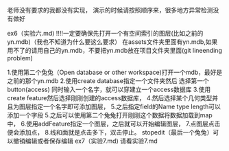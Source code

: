 老师没有要求的我都没有实现， 演示的时候请按照顺序来，很多地方异常检测没有做好

ex6（实验六.md)
!!!!一定要确保先打开一个有空间索引的图层(比如之前的yn.mdb)（我也不知道为什么要这么要求） 在assets文件夹里面有yn.mdb,如果用不了的请用自己的yn.mdb，不要把yn.mdb放在项目文件夹里面(git lineending problem)

1.使用第二个兔兔（Open database or other workspace)打开一个mdb，最好是之前的那个yn.mdb 2.使用create database指定一个文件夹然后 选择第一个button(access) 同时输入一个名字，就可以穿建立一个access数据库 3.使用create feature然后选择刚刚创建的access数据库， 4.然后选择某个几何类型并且为图层指定一个名字即可添加图层， 5.之后指定field的Name type length可以添加一个字段 5.之后可以使用第二个兔兔打开刚刚这个数据将数据加载到map中， 6.使用addFeature指定一个图层，之后就可以开始编辑图层， 7.点图层点击便会添加点， 8.线和面就是点击多下，双击停止。 stopedit（最后一个兔兔）可以撤销编辑或者保存编辑
ex7（实验7.md)
请看实验7.md
